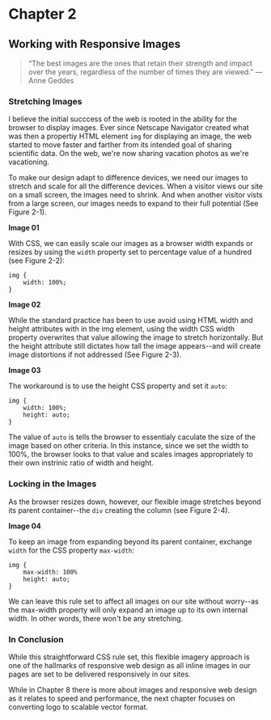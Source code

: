 # Chapter 2

## Working with Responsive Images

> “The best images are the ones that retain their strength and impact over the years, regardless of the number of times they are viewed.” — Anne Geddes

### Stretching Images

I believe the initial succcess of the web is rooted in the ability for the browser to display images. Ever since Netscape Navigator created what was then a propertiy HTML element `img` for displaying an image, the web started to move faster and farther from its intended goal of sharing scientific data. On the web, we're now sharing vacation photos as we're vacationing. 

To make our design adapt to difference devices, we need our images to stretch and scale for all the difference devices. When a visitor views our site on a small screen, the images need to shrink. And when another visitor vists from a large screen, our images needs to expand to their full potential (See Figure 2-1). 

**Image 01**

With CSS, we can easily scale our images as a browser width expands or resizes by using the `width` property set to percentage value of a hundred (see Figure 2-2):

```
img {
    width: 100%;
}
```

**Image 02**

While the standard practice has been to use avoid using HTML width and height attributes with in the img element, using the width CSS width property overwrites that value allowing the image to stretch horizontally. But the height attribute still dictates how tall the image appears--and will create image distortions if not addressed (See Figure 2-3).

**Image 03**

The workaround is to use the height CSS property and set it `auto`:

```
img {
    width: 100%;
    height: auto;
}
```

The value of `auto` is tells the browser to essentialy caculate the size of the image based on other criteria. In this instance, since we set the width to 100%, the browser looks to that value and scales images appropriately to their own instrinic ratio of width and height. 

### Locking in the Images

As the browser resizes down, however, our flexible image stretches beyond its parent container--the `div` creating the column (see Figure 2-4). 

**Image 04**

To keep an image from expanding beyond its parent container, exchange `width` for the CSS property `max-width`:

```
img {
    max-width: 100%
    height: auto;
}
```

We can leave this rule set to affect all images on our site without worry--as the max-width property will only expand an image up to its own internal width. In other words, there won't be any stretching.

### In Conclusion

While this straightforward CSS rule set, this flexible imagery approach is one of the hallmarks of responsive web design as all inline images in our pages are set to be delivered responsively in our sites. 

While in Chapter 8 there is more about images and responsive web design as it relates to speed and performance, the next chapter focuses on converting logo to scalable vector format.


